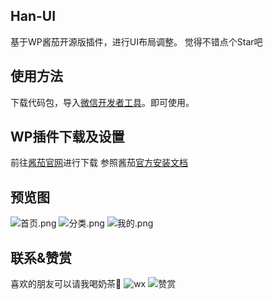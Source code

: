## Han-UI
基于WP酱茄开源版插件，进行UI布局调整。
觉得不错点个Star吧

## 使用方法
下载代码包，导入[微信开发者工具](https://developers.weixin.qq.com/miniprogram/dev/devtools/download.html)。即可使用。

## WP插件下载及设置
前往[酱茄官网](https://www.jiangqie.com/ky)进行下载
参照酱茄[官方安装文档](https://www.jiangqie.com/ky/4655.html)

## 预览图
![首页.png](https://hoperp-han-1300874036.cos.ap-shanghai.myqcloud.com/2020/09/1600242294-Shadow1.png)
![分类.png](https://hoperp-han-1300874036.cos.ap-shanghai.myqcloud.com/2020/09/1600242292-Shadow.png)
![我的.png](https://hoperp-han-1300874036.cos.ap-shanghai.myqcloud.com/2020/09/1600242295-Shadow2.png)

## 联系&赞赏
喜欢的朋友可以请我喝奶茶🥤
![wx](https://hoperp-han-1300874036.cos.ap-shanghai.myqcloud.com/2020/09/1600242486-WechatIMG43.jpeg)
![赞赏](https://hoperp-han-1300874036.cos.ap-shanghai.myqcloud.com/2020/09/1600242485-WechatIMG42.png)

